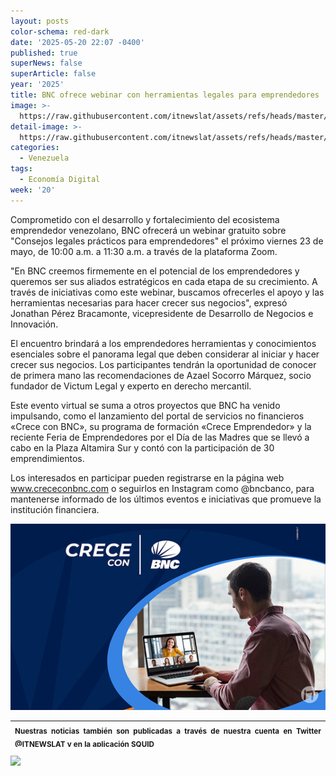 ```yaml
---
layout: posts
color-schema: red-dark
date: '2025-05-20 22:07 -0400'
published: true
superNews: false
superArticle: false
year: '2025'
title: BNC ofrece webinar con herramientas legales para emprendedores
image: >-
  https://raw.githubusercontent.com/itnewslat/assets/refs/heads/master/img/540x320/crece-bnc-p.jpg
detail-image: >-
  https://raw.githubusercontent.com/itnewslat/assets/refs/heads/master/img/1024x680/crece-bnc-g.jpg
categories:
  - Venezuela
tags:
  - Economía Digital
week: '20'
---
```

Comprometido con el desarrollo y fortalecimiento del ecosistema emprendedor venezolano, BNC ofrecerá un webinar gratuito sobre "Consejos legales prácticos para emprendedores" el próximo viernes 23 de mayo, de 10:00 a.m. a 11:30 a.m. a través de la plataforma Zoom.

"En BNC creemos firmemente en el potencial de los emprendedores y queremos ser sus aliados estratégicos en cada etapa de su crecimiento. A través de iniciativas como este webinar, buscamos ofrecerles el apoyo y las herramientas necesarias para hacer crecer sus negocios", expresó Jonathan Pérez Bracamonte, vicepresidente de Desarrollo de Negocios e Innovación. 

El encuentro brindará a los emprendedores herramientas y conocimientos esenciales sobre el panorama legal que deben considerar al iniciar y hacer crecer sus negocios. Los participantes tendrán la oportunidad de conocer de primera mano las recomendaciones de Azael Socorro Márquez, socio fundador de Victum Legal y experto en derecho mercantil.

Este evento virtual se suma a otros proyectos que BNC ha venido impulsando, como el lanzamiento del portal de servicios no financieros «Crece con BNC», su programa de formación «Crece Emprendedor» y la reciente Feria de Emprendedores por el Día de las Madres que se llevó a cabo en la Plaza Altamira Sur y contó con la participación de 30 emprendimientos. 

Los interesados en participar pueden registrarse en la página web www.crececonbnc.com o seguirlos en Instagram como @bncbanco, para mantenerse informado de los últimos eventos e iniciativas que promueve la institución financiera. 

![](https://raw.githubusercontent.com/itnewslat/assets/refs/heads/master/img/540x320/crece-bnc-p.jpg)

<table style="height: 42px;" width="569">
<tbody>
<tr>
<td style="text-align: justify;"><sub><strong>Nuestras noticias también son publicadas a través de nuestra cuenta en Twitter <a href="https://twitter.com/itnewslat?lang=es">@ITNEWSLAT</a> y en la aplicación <a href="https://squidapp.co/en/">SQUID</a></strong></sub></td>
</tr>
</tbody>
</table>

<img src="https://tracker.metricool.com/c3po.jpg?hash=56f88a41e39ab42c063cc51676587a04"/>